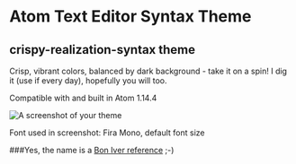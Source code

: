 # Atom Text Editor Syntax Theme
## crispy-realization-syntax theme

Crisp, vibrant colors, balanced by dark background - take it on a spin! I dig it (use if every day), hopefully you will too.

Compatible with and built in Atom 1.14.4

![A screenshot of your theme](https://raw.githubusercontent.com/scottdesdev/crispy-realization-syntax-theme/master/crispy-realization-syntax-theme-js-example.png)

Font used in screenshot: Fira Mono, default font size

###Yes, the name is a <a href="https://youtu.be/GhDnyPsQsB0" target="_blank">Bon Iver reference</a> ;-)
